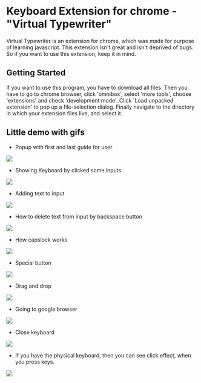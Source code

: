 # Keyboard Extension for chrome - "Virtual Typewriter"

Virtual Typewriter is an extension for chrome, which was made for purpose of learning javascript. This extension isn't great and isn't deprived of bugs. So if you want to use this extension, keep it in mind.

## Getting Started

If you want to use this program, you have to download all files. Then you have to go to chrome browser, click 'omnibox', select 'more tools', choose 'extensions' and check 'development mode'. Click 'Load unpacked extension' to pop up a file-selection dialog. Finally navigate to the directory in which your extension files live, and select it.

## Little demo with gifs

- Popup with first and last guide for user

<img src="https://media.giphy.com/media/l1J9xayUCsGQeLwti/giphy.gif"/>


- Showing Keyboard by clicked some inputs

<img src="https://media.giphy.com/media/3o7aD7rsFSAL9X5giY/giphy.gif"/>


- Adding text to input

<img src="https://media.giphy.com/media/3o7aDaPjhiHlCaPqY8/giphy.gif"/>


- How to delete text from input by backspace button

<img src="https://media.giphy.com/media/xT9IgmurdQUNxGkOBy/giphy.gif"/>


- How capslock works

<img src="https://media.giphy.com/media/3o7aDbJEhVPblde3ZK/giphy.gif"/>


- Special button

<img src="https://media.giphy.com/media/3ov9jJ0imSxxwuigb6/giphy.gif"/>


- Drag and drop

<img src="https://media.giphy.com/media/l378eMeTgAIgkT4Xu/giphy.gif"/>


- Going to google browser

<img src="https://media.giphy.com/media/l378dkuiTM5HhEB7a/giphy.gif"/>


- Close keyboard

<img src="https://media.giphy.com/media/xT9IgyGF4AeZDM8wCI/giphy.gif"/>


- If you have the physical keyboard, then you can see click effect, when you press keys.

<img src="https://media.giphy.com/media/3o7aD6f7CsJWSTRife/giphy.gif"/>
